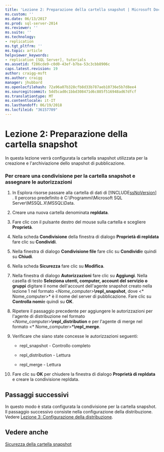 ```yaml
---
title: 'Lezione 2: Preparazione della cartella snapshot | Microsoft Docs'
ms.custom: ''
ms.date: 06/13/2017
ms.prod: sql-server-2014
ms.reviewer: ''
ms.suite: ''
ms.technology:
- replication
ms.tgt_pltfrm: ''
ms.topic: article
helpviewer_keywords:
- replication [SQL Server], tutorials
ms.assetid: f286cde9-c0d0-43ef-b7ba-53c3cbb8906c
caps.latest.revision: 19
author: craigg-msft
ms.author: craigg
manager: jhubbard
ms.openlocfilehash: 72a96a07b328cfb8d33b787aeb10736e5b7d8ee4
ms.sourcegitcommit: 5dd5cad0c1bbd308471d6c885f516948ad67dfcf
ms.translationtype: MT
ms.contentlocale: it-IT
ms.lasthandoff: 06/19/2018
ms.locfileid: "36157709"
---
```

# <a name="lesson-2-preparing-the-snapshot-folder"></a>Lezione 2: Preparazione della cartella snapshot
  In questa lezione verrà configurata la cartella snapshot utilizzata per la creazione e l'archiviazione dello snapshot di pubblicazione.  
  
### <a name="to-create-a-share-for-the-snapshot-folder-and-assign-permissions"></a>Per creare una condivisione per la cartella snapshot e assegnare le autorizzazioni  
  
1.  In Esplora risorse passare alla cartella di dati di [!INCLUDE[ssNoVersion](../../includes/ssnoversion-md.md)] . Il percorso predefinito è C:\Programmi\Microsoft SQL Server\MSSQL.X\MSSQL\Data.  
  
2.  Creare una nuova cartella denominata **repldata**.  
  
3.  Fare clic con il pulsante destro del mouse sulla cartella e scegliere **Proprietà**.  
  
4.  Nella scheda **Condivisione** della finestra di dialogo **Proprietà di repldata** fare clic su **Condividi**.  
  
5.  Nella finestra di dialogo **Condivisione file** fare clic su **Condividi**e quindi su **Chiudi**.  
  
6.  Nella scheda **Sicurezza** fare clic su **Modifica**.  
  
7.  Nella finestra di dialogo **Autorizzazioni** fare clic su **Aggiungi**. Nella casella di testo **Seleziona utenti, computer, account del servizio o gruppi** digitare il nome dell'account dell'agente snapshot creato nella lezione 1 nel formato \<*Nome_computer>***\repl_snapshot**, dove \<* Nome_computer>* è il nome del server di pubblicazione. Fare clic su **Controlla nomi**e quindi su **OK**.  
  
8.  Ripetere il passaggio precedente per aggiungere le autorizzazioni per l'agente di distribuzione nel formato \<*Nome_computer>***\repl_distribution** e per l'agente di merge nel formato \<* Nome_computer>***\repl_merge**.  
  
9. Verificare che siano state concesse le autorizzazioni seguenti:  
  
    -   repl_snapshot - Controllo completo  
  
    -   repl_distribution - Lettura  
  
    -   repl_merge - Lettura  
  
10. Fare clic su **OK** per chiudere la finestra di dialogo **Proprietà di repldata** e creare la condivisione repldata.  
  
## <a name="next-steps"></a>Passaggi successivi  
 In questo modo è stata configurata la condivisione per la cartella snapshot. Il passaggio successivo consiste nella configurazione della distribuzione. Vedere [Lezione 3: Configurazione della distribuzione](lesson-3-configuring-distribution.md).  
  
## <a name="see-also"></a>Vedere anche  
 [Sicurezza della cartella snapshot](security/secure-the-snapshot-folder.md)  
  
  